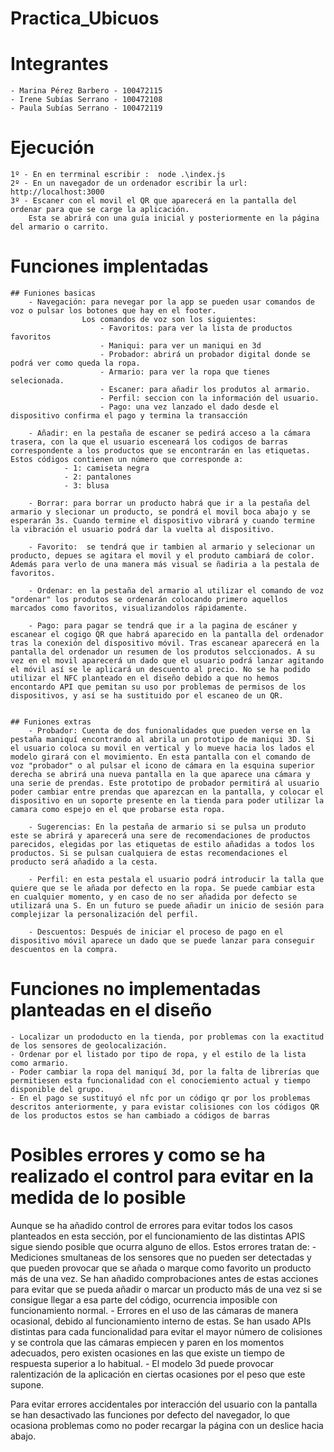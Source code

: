# Practica_Ubicuos

# Integrantes
    - Marina Pérez Barbero - 100472115
    - Irene Subías Serrano - 100472108 
    - Paula Subías Serrano - 100472119


# Ejecución 
    1º - En en terrminal escribir :  node .\index.js
    2º - En un navegador de un ordenador escribir la url: http://localhost:3000
    3º - Escaner con el movil el QR que aparecerá en la pantalla del ordenar para que se carge la aplicación. 
        Esta se abrirá con una guía inicial y posteriormente en la página del armario o carrito. 

# Funciones implentadas
    ## Funiones basicas 
        - Navegación: para nevegar por la app se pueden usar comandos de voz o pulsar los botones que hay en el footer. 
                    Los comandos de voz son los siguientes:
                        - Favoritos: para ver la lista de productos favoritos
                        - Maniqui: para ver un maniqui en 3d
                        - Probador: abrirá un probador digital donde se podrá ver como queda la ropa.
                        - Armario: para ver la ropa que tienes selecionada.
                        - Escaner: para añadir los produtos al armario.
                        - Perfil: seccion con la información del usuario.
                        - Pago: una vez lanzado el dado desde el dispositivo confirma el pago y termina la transacción
                        
        - Añadir: en la pestaña de escaner se pedirá acceso a la cámara trasera, con la que el usuario esceneará los codigos de barras correspondente a los productos que se encontrarán en las etiquetas. Estos códigos contienen un número que corresponde a:
                - 1: camiseta negra 
                - 2: pantalones
                - 3: blusa

        - Borrar: para borrar un producto habrá que ir a la pestaña del armario y slecionar un producto, se pondrá el movil boca abajo y se esperarán 3s. Cuando termine el dispositivo vibrará y cuando termine la vibración el usuario podrá dar la vuelta al dispositivo.

        - Favorito:  se tendrá que ir tambien al armario y selecionar un producto, depues se agitara el movil y el produto cambiará de color. Además para verlo de una manera más visual se ñadiria a la pestala de favoritos.

        - Ordenar: en la pestaña del armario al utilizar el comando de voz "ordenar" los produtos se ordenarán colocando primero aquellos marcados como favoritos, visualizandolos rápidamente. 

        - Pago: para pagar se tendrá que ir a la pagina de escáner y escanear el cogigo QR que habrá aparecido en la pantalla del ordenador tras la conexión del dispositivo móvil. Tras escanear aparecerá en la pantalla del ordenador un resumen de los produtos selccionados. A su vez en el movil aparecerá un dado que el usuario podrá lanzar agitando el móvil así se le aplicará un descuento al precio. No se ha podido utilizar el NFC planteado en el diseño debido a que no hemos encontardo API que pemitan su uso por problemas de permisos de los dispositivos, y así se ha sustituido por el escaneo de un QR.
    

    ## Funiones extras
        - Probador: Cuenta de dos funionalidades que pueden verse en la pestaña maniquí encontrando al abrila un prototipo de maniqui 3D. Si el usuario coloca su movil en vertical y lo mueve hacia los lados el modelo girará con el movimiento. En esta pantalla con el comando de voz "probador" o al pulsar el icono de cámara en la esquina superior derecha se abrirá una nueva pantalla en la que aparece una cámara y una serie de prendas. Este prototipo de probador permitirá al usuario poder cambiar entre prendas que aparezcan en la pantalla, y colocar el dispositivo en un soporte presente en la tienda para poder utilizar la camara como espejo en el que probarse esta ropa. 

        - Sugerencias: En la pestaña de armario si se pulsa un produto este se abrirá y aparecerá una sere de recomendaciones de productos parecidos, elegidas por las etiquetas de estilo añadidas a todos los productos. Si se pulsan cualquiera de estas recomendaciones el producto será añadido a la cesta. 

        - Perfil: en esta pestala el usuario podrá introducir la talla que quiere que se le añada por defecto en la ropa. Se puede cambiar esta en cualquier momento, y en caso de no ser añadida por defecto se utilizará una S. En un futuro se puede añadir un inicio de sesión para complejizar la personalización del perfil.
        
        - Descuentos: Después de iniciar el proceso de pago en el dispositivo móvil aparece un dado que se puede lanzar para conseguir descuentos en la compra. 



# Funciones no implementadas planteadas en el diseño
    - Localizar un prododucto en la tienda, por problemas con la exactitud de los sensores de geolocalización. 
    - Ordenar por el listado por tipo de ropa, y el estilo de la lista como armario.
    - Poder cambiar la ropa del maniquí 3d, por la falta de librerías que permitiesen esta funcionalidad con el conociemiento actual y tiempo disponible del grupo. 
    - En el pago se sustituyó el nfc por un código qr por los problemas descritos anteriormente, y para evistar colisiones con los códigos QR de los productos estos se han cambiado a códigos de barras



# Posibles errores y como se ha realizado el control para evitar en la medida de lo posible
Aunque se ha añadido control de errores para evitar todos los casos planteados en esta sección, por el funcionamiento de las distintas APIS sigue siendo posible que ocurra alguno de ellos. Estos errores tratan de:
    - Mediciones smultaneas de los sensores que no pueden ser detectadas y que pueden provocar que se añada o marque como favorito un producto más de una vez. Se han añadido comprobaciones antes de estas acciones para evitar que se pueda añadir o marcar un producto más de una vez si se consigue llegar a esa parte del código, ocurrencia imposible con funcionamiento normal. 
    - Errores en el uso de las cámaras de manera ocasional, debido al funcionamiento interno de estas. Se han usado APIs distintas para cada funcionalidad para evitar el mayor número de colisiones y se controla que las cámaras empiecen y paren en los momentos adecuados, pero existen ocasiones en las que existe un tiempo de respuesta superior a lo habitual.
    - El modelo 3d puede provocar ralentización de la aplicación en ciertas ocasiones por el peso que este supone. 

Para evitar errores accidentales por interacción del usuario con la pantalla se han desactivado las funciones por defecto del navegador, lo que ocasiona problemas como no poder recargar la página con un deslice hacia abajo. 